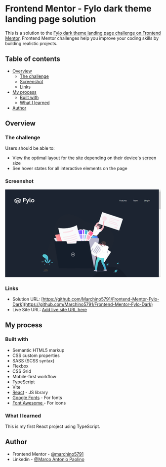 # Frontend Mentor - Fylo dark theme landing page solution

This is a solution to the [Fylo dark theme landing page challenge on Frontend Mentor](https://www.frontendmentor.io/challenges/fylo-dark-theme-landing-page-5ca5f2d21e82137ec91a50fd). Frontend Mentor challenges help you improve your coding skills by building realistic projects.

## Table of contents

- [Overview](#overview)
  - [The challenge](#the-challenge)
  - [Screenshot](#screenshot)
  - [Links](#links)
- [My process](#my-process)
  - [Built with](#built-with)
  - [What I learned](#what-i-learned)
- [Author](#author)

## Overview

### The challenge

Users should be able to:

- View the optimal layout for the site depending on their device's screen size
- See hover states for all interactive elements on the page

### Screenshot

![Fylo's Screenshot (heading)](https://github.com/Marchino5791/Frontend-Mentor-Fylo-Dark/blob/main/Screenshot%202023-07-15%2019.26.12.png)

### Links

- Solution URL: [https://github.com/Marchino5791/Frontend-Mentor-Fylo-Dark](https://github.com/Marchino5791/Frontend-Mentor-Fylo-Dark)
- Live Site URL: [Add live site URL here](https://your-live-site-url.com)

## My process

### Built with

- Semantic HTML5 markup
- CSS custom properties
- SASS (SCSS syntax)
- Flexbox
- CSS Grid
- Mobile-first workflow
- TypeScript
- Vite
- [React](https://reactjs.org/) - JS library
- [Google Fonts](https://fonts.google.com/) - For fonts
- [Font Awesome ](https://fontawesome.com/) - For icons

### What I learned

This is my first React project using TypeScript.

## Author

- Frontend Mentor - [@marchino5791](https://www.frontendmentor.io/profile/marchino5791)
- Linkedin - [@Marco Antonio Paolino](https://www.linkedin.com/in/marco-paolino/)
